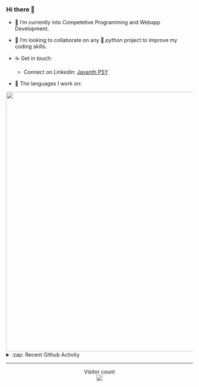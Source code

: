 ### Hi there 👋

- 🌱 I’m currently into Competetive Programming and Webapp Development.

- 👯 I’m looking to collaborate on any :snake: *python* project to improve my coding skills.

- ☕ Get in touch:
  +  Connect on *Linkedin*: [Jayanth PSY](https://www.linkedin.com/in/jayanth-p-b3924812a/)

<!--- ⚡ Fun fact: *Python* is older than *C++* and *Java*. -->

- :memo: The languages I work on: 

<img src="https://wakatime.com/share/@j_tesla/bdf4246a-6e44-4441-87e6-ea13fc96a824.png" width="700"/>

<details>
  <summary>:zap: Recent Github Activity</summary>
  
<!--START_SECTION:activity-->
1. 🎉 Merged PR [#20](https://github.com/j-tesla/blog-list/pull/20) in [j-tesla/blog-list](https://github.com/j-tesla/blog-list)
2. 🎉 Merged PR [#19](https://github.com/j-tesla/blog-list/pull/19) in [j-tesla/blog-list](https://github.com/j-tesla/blog-list)
3. 🎉 Merged PR [#18](https://github.com/j-tesla/blog-list/pull/18) in [j-tesla/blog-list](https://github.com/j-tesla/blog-list)
4. 🎉 Merged PR [#17](https://github.com/j-tesla/blog-list/pull/17) in [j-tesla/blog-list](https://github.com/j-tesla/blog-list)
5. 🎉 Merged PR [#23](https://github.com/j-tesla/blog-list-frontend/pull/23) in [j-tesla/blog-list-frontend](https://github.com/j-tesla/blog-list-frontend)
<!--END_SECTION:activity-->

</details>

-----

<p align="center"> 
  Visitor count<br>
  <img src="https://profile-counter.glitch.me/j-tesla/count.svg" />
</p>












<!--
**j-tesla/j-tesla** is a ✨ _special_ ✨ repository because its `README.md` (this file) appears on your GitHub profile.

Here are some ideas to get you started:

- 🔭 I’m currently working on ...
- 🌱 I’m currently learning ...
- 👯 I’m looking to collaborate on ...
- 🤔 I’m looking for help with ...
- 💬 Ask me about ...
- 📫 How to reach me: ...
- 😄 Pronouns: ...
- ⚡ Fun fact: ...
-->

